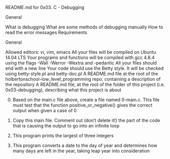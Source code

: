 README.md for 0x03. C - Debugging

General

What is debugging
What are some methods of debugging manually
How to read the error messages
Requirements

General

Allowed editors: vi, vim, emacs
All your files will be compiled on Ubuntu 14.04 LTS
Your programs and functions will be compiled with gcc 4.8.4 using the flags -Wall -Werror -Wextra and -pedantic
All your files should end with a new line
Your code should use the Betty style. It will be checked using betty-style.pl and betty-doc.pl
A README.md file at the root of the holbertonschool-low_level_programming repo, containing a description of the repository
A README.md file, at the root of the folder of this project (i.e. 0x03-debugging), describing what this project is about

0. Based on the main.c file above, create a file named 0-main.c. This file must test that the function positive_or_negative() gives the correct output when given a case of 0

1. Copy this main file. Comment out (don’t delete it!) the part of the code that is causing the output to go into an infinite loop

2. This program prints the largest of three integers

3. This program converts a date to the day of year and determines how many days are left in the year, taking leap year into consideration